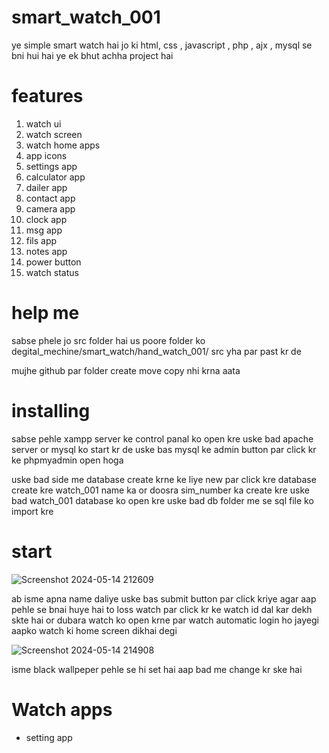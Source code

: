 # smart_watch_001

ye simple smart watch hai 
jo ki html, css , javascript , php , ajx , mysql se bni hui  hai 
ye ek bhut achha project hai 

# features

1. watch ui
2. watch screen
3. watch home apps
4. app icons
5. settings app
6. calculator app
7. dailer app
8. contact app
9. camera app
10. clock app
11. msg app
12. fils app
13. notes app
14. power button
15. watch status

# help me 
sabse phele jo src folder hai us poore folder ko 
degital_mechine/smart_watch/hand_watch_001/ src yha par past kr de 

mujhe github par folder create move copy nhi krna aata 

# installing
sabse pehle xampp server ke control panal ko open kre uske bad
apache server or mysql ko start kr de uske bas mysql ke admin button par click kr ke phpmyadmin open hoga

uske bad side me database create krne ke liye new par click kre database create kre watch_001 name ka
or doosra sim_number ka create kre 
uske bad watch_001 database ko open kre uske bad db folder me se sql file ko import kre 

# start
![Screenshot 2024-05-14 212609](https://github.com/HackerJaatWorld/smart_watch_001/assets/121219928/05049f93-104e-4b68-81d1-7a8d45a4eb38)

ab isme apna name daliye uske bas submit button par click kriye 
agar aap pehle se bnai huye hai to loss watch par click kr ke watch id dal kar dekh skte hai or dubara watch ko open krne par watch automatic login ho jayegi
aapko watch ki home screen dikhai degi

![Screenshot 2024-05-14 214908](https://github.com/HackerJaatWorld/smart_watch_001/assets/121219928/ac9fee1e-7c43-41c0-9488-c5877f0dea8a)

isme black wallpeper pehle se hi set hai aap bad me change kr ske hai 

# Watch apps
* setting app
